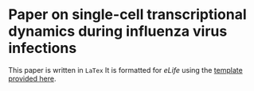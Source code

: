 # Paper on single-cell transcriptional dynamics during influenza virus infections
This paper is written in `LaTex`
It is formatted for *eLife* using the [template provided here](https://www.overleaf.com/latex/templates/elife-latex-template/csqxykvsnyxm#.WWZEfNPytBx).


